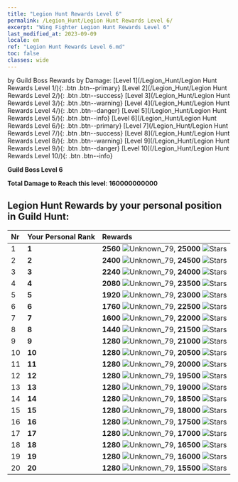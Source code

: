 ```yaml
---
title: "Legion Hunt Rewards Level 6"
permalink: /Legion_Hunt/Legion Hunt Rewards Level 6/
excerpt: "Wing Fighter Legion Hunt Rewards Level 6"
last_modified_at: 2023-09-09
locale: en
ref: "Legion Hunt Rewards Level 6.md"
toc: false
classes: wide
---
```


  by Guild Boss Rewards by Damage:   [Level 1](/Legion_Hunt/Legion Hunt Rewards Level 1/){: .btn .btn--primary}   [Level 2](/Legion_Hunt/Legion Hunt Rewards Level 2/){: .btn .btn--success}   [Level 3](/Legion_Hunt/Legion Hunt Rewards Level 3/){: .btn .btn--warning}   [Level 4](/Legion_Hunt/Legion Hunt Rewards Level 4/){: .btn .btn--danger}   [Level 5](/Legion_Hunt/Legion Hunt Rewards Level 5/){: .btn .btn--info}   [Level 6](/Legion_Hunt/Legion Hunt Rewards Level 6/){: .btn .btn--primary}   [Level 7](/Legion_Hunt/Legion Hunt Rewards Level 7/){: .btn .btn--success}   [Level 8](/Legion_Hunt/Legion Hunt Rewards Level 8/){: .btn .btn--warning}   [Level 9](/Legion_Hunt/Legion Hunt Rewards Level 9/){: .btn .btn--danger}   [Level 10](/Legion_Hunt/Legion Hunt Rewards Level 10/){: .btn .btn--info} 



  **Guild Boss Level 6**

 **Total Damage to Reach this level**: **160000000000**



## Legion Hunt Rewards by your personal position in Guild Hunt:

  |  Nr | Your Personal Rank | Rewards |
  |:----|:-------------------|:-------------|
 | 1 | **1** | **2560** ![Unknown_79](/images/item/jt_jd_img25_p.png),  **25000** ![Stars](/images/item/Stars_p.png) |
 | 2 | **2** | **2400** ![Unknown_79](/images/item/jt_jd_img25_p.png),  **24500** ![Stars](/images/item/Stars_p.png) |
 | 3 | **3** | **2240** ![Unknown_79](/images/item/jt_jd_img25_p.png),  **24000** ![Stars](/images/item/Stars_p.png) |
 | 4 | **4** | **2080** ![Unknown_79](/images/item/jt_jd_img25_p.png),  **23500** ![Stars](/images/item/Stars_p.png) |
 | 5 | **5** | **1920** ![Unknown_79](/images/item/jt_jd_img25_p.png),  **23000** ![Stars](/images/item/Stars_p.png) |
 | 6 | **6** | **1760** ![Unknown_79](/images/item/jt_jd_img25_p.png),  **22500** ![Stars](/images/item/Stars_p.png) |
 | 7 | **7** | **1600** ![Unknown_79](/images/item/jt_jd_img25_p.png),  **22000** ![Stars](/images/item/Stars_p.png) |
 | 8 | **8** | **1440** ![Unknown_79](/images/item/jt_jd_img25_p.png),  **21500** ![Stars](/images/item/Stars_p.png) |
 | 9 | **9** | **1280** ![Unknown_79](/images/item/jt_jd_img25_p.png),  **21000** ![Stars](/images/item/Stars_p.png) |
 | 10 | **10** | **1280** ![Unknown_79](/images/item/jt_jd_img25_p.png),  **20500** ![Stars](/images/item/Stars_p.png) |
 | 11 | **11** | **1280** ![Unknown_79](/images/item/jt_jd_img25_p.png),  **20000** ![Stars](/images/item/Stars_p.png) |
 | 12 | **12** | **1280** ![Unknown_79](/images/item/jt_jd_img25_p.png),  **19500** ![Stars](/images/item/Stars_p.png) |
 | 13 | **13** | **1280** ![Unknown_79](/images/item/jt_jd_img25_p.png),  **19000** ![Stars](/images/item/Stars_p.png) |
 | 14 | **14** | **1280** ![Unknown_79](/images/item/jt_jd_img25_p.png),  **18500** ![Stars](/images/item/Stars_p.png) |
 | 15 | **15** | **1280** ![Unknown_79](/images/item/jt_jd_img25_p.png),  **18000** ![Stars](/images/item/Stars_p.png) |
 | 16 | **16** | **1280** ![Unknown_79](/images/item/jt_jd_img25_p.png),  **17500** ![Stars](/images/item/Stars_p.png) |
 | 17 | **17** | **1280** ![Unknown_79](/images/item/jt_jd_img25_p.png),  **17000** ![Stars](/images/item/Stars_p.png) |
 | 18 | **18** | **1280** ![Unknown_79](/images/item/jt_jd_img25_p.png),  **16500** ![Stars](/images/item/Stars_p.png) |
 | 19 | **19** | **1280** ![Unknown_79](/images/item/jt_jd_img25_p.png),  **16000** ![Stars](/images/item/Stars_p.png) |
 | 20 | **20** | **1280** ![Unknown_79](/images/item/jt_jd_img25_p.png),  **15500** ![Stars](/images/item/Stars_p.png) |
